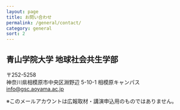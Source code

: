```yaml
---
layout: page
title: お問い合わせ
permalink: /general/contact/
category: general
sort: 2
---
```



## 青山学院大学 地球社会共生学部

〒252-5258  
神奈川県相模原市中央区淵野辺 5-10-1 相模原キャンパス  
[info@gsc.aoyama.ac.jp](mailto:info@gsc.aoyama.ac.jp)

※このメールアカウントは広報取材・講演申込用のものではありません。

